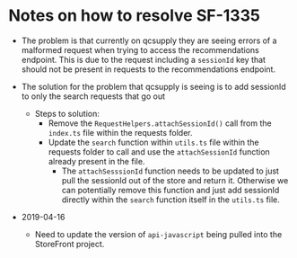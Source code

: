 # Notes on how to resolve SF-1335
- The problem is that currently on qcsupply they are seeing errors of a malformed request when trying to access the recommendations endpoint. This is due to the request including a `sessionId` key that should not be present in requests to the recommendations endpoint.
- The solution for the problem that qcsupply is seeing is to add sessionId to only the search requests that go out
  - Steps to solution:
    - Remove the `RequestHelpers.attachSessionId()` call from the `index.ts` file within the requests folder.
    - Update the `search` function  within `utils.ts` file within the requests folder to call and use the `attachSessionId` function already present in the file.
      - The `attachSesssionId` function needs to be updated to just pull the sessionId out of the store and return it. Otherwise we can potentially remove this function and just add sessionId directly within the `search` function itself in the `utils.ts` file.

- 2019-04-16
  - Need to update the version of `api-javascript` being pulled into the StoreFront project.
